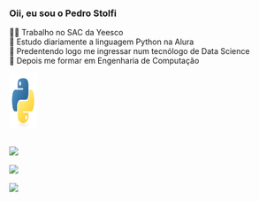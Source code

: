 <h3>Oii, eu sou o Pedro Stolfi</h3>

  🧑‍💼 Trabalho no SAC da Yeesco <br>
  📖 Estudo diariamente a linguagem Python na Alura <br>
  📕 Predentendo logo me ingressar num tecnólogo de Data Science <br>
  📗 Depois me formar em Engenharia de Computação
  

<div class="python">
  <img width="50" height="100" src="https://raw.githubusercontent.com/devicons/devicon/master/icons/python/python-original.svg">    
   
</div>
  
##

<div>
    <a href="https://www.linkedin.com/in/pedro-henrique-stolfi-5a010223b/" target="_blank"><img src="https://img.shields.io/badge/-LinkedIn-%230077B5?style=for-the-badge&logo=linkedin&logoColor=white" target="_blank"></a> 
  
  <a herf="https://www.instagram.com/pedrohenrique.stolfi/?next=%2F" target="_blank"><img src="https://img.shields.io/badge/-Instagram-%23E4405F?style=for-the-badge&logo=instagram&logoColor=white" target="_blank"></a>
  
  <a herf="mailto:ph862608@gmail.com"><img src="https://img.shields.io/badge/-Gmail-%23333?style=for-the-badge&logo=gmail&logoColor=white" target="_blank"></a>
